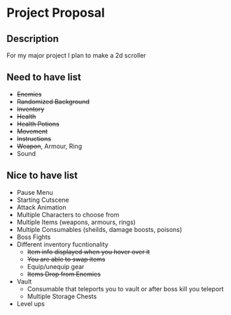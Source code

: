 # Project Proposal

## Description

For my major project I plan to make a 2d scroller

## Need to have list

- ~~Enemies~~
- ~~Randomized Background~~
- ~~Inventory~~
- ~~Health~~
- ~~Health Potions~~
- ~~Movement~~
- ~~Instructions~~
- ~~Weapon~~, Armour, Ring
- Sound

## Nice to have list

- Pause Menu
- Starting Cutscene
- Attack Animation
- Multiple Characters to choose from
- Multiple Items (weapons, armours, rings)
- Multiple Consumables (sheilds, damage boosts, poisons)
- Boss Fights
- Different inventory fucntionality
    - ~~Item info displayed when you hover over it~~
    - ~~You are able to swap items~~
    - Equip/unequip gear
    - ~~Items Drop from Enemies~~
- Vault
    - Consumable that teleports you to vault or after boss kill you teleport
    - Multiple Storage Chests
- Level ups

